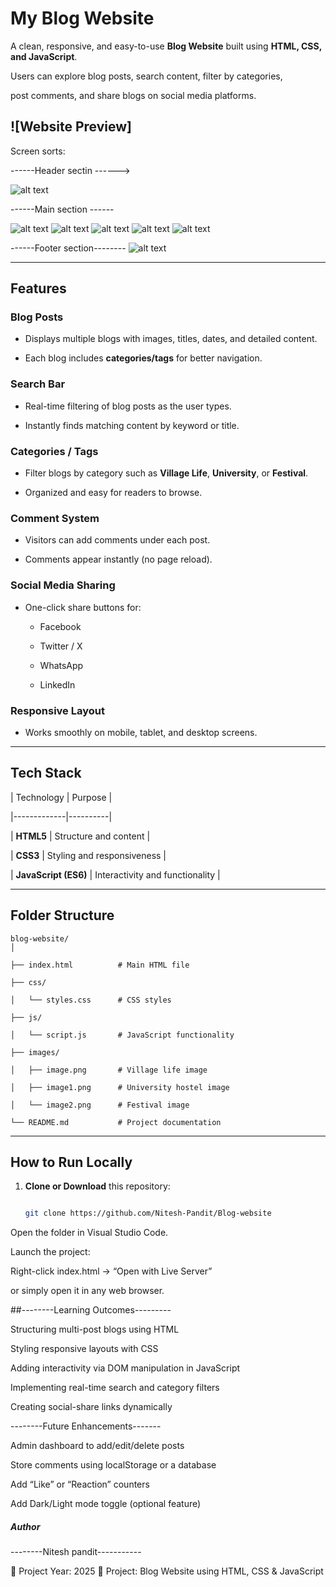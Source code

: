 #  My Blog Website

A clean, responsive, and easy-to-use **Blog Website** built using **HTML, CSS, and JavaScript**.  

Users can explore blog posts, search content, filter by categories, 

post comments, and share blogs on social media platforms.

![Website Preview]
----------
Screen sorts: 

------Header sectin ------>

![alt text](image.png)

------Main section ------

![alt text](image-1.png)
![alt text](image-2.png)
![alt text](image-3.png)
![alt text](image-4.png)
![alt text](image-5.png)

------Footer section--------
![alt text](image-6.png)

---

##  Features

###  Blog Posts

- Displays multiple blogs with images, titles, dates, and detailed content.  

- Each blog includes **categories/tags** for better navigation.

###  Search Bar

- Real-time filtering of blog posts as the user types.  

- Instantly finds matching content by keyword or title.

###  Categories / Tags
- Filter blogs by category such as **Village Life**, **University**, or **Festival**.  

- Organized and easy for readers to browse.

###  Comment System
- Visitors can add comments under each post.  

- Comments appear instantly (no page reload).

###  Social Media Sharing
- One-click share buttons for:

  - Facebook  

  - Twitter / X  

  - WhatsApp  

  - LinkedIn  

###  Responsive Layout
- Works smoothly on mobile, tablet, and desktop screens.

---

##  Tech Stack

| Technology | Purpose |

|-------------|----------|

| **HTML5** | Structure and content |

| **CSS3** | Styling and responsiveness |

| **JavaScript (ES6)** | Interactivity and functionality |

---

##  Folder Structure

```
blog-website/
│

├── index.html          # Main HTML file

├── css/

│   └── styles.css      # CSS styles

├── js/

│   └── script.js       # JavaScript functionality

├── images/

│   ├── image.png       # Village life image

│   ├── image1.png      # University hostel image

│   └── image2.png      # Festival image

└── README.md           # Project documentation

```


---

##  How to Run Locally

1. **Clone or Download** this repository:
   ```bash

   git clone https://github.com/Nitesh-Pandit/Blog-website

Open the folder in Visual Studio Code.

Launch the project:

Right-click index.html → “Open with Live Server”

or simply open it in any web browser.

 ##--------Learning Outcomes---------

Structuring multi-post blogs using HTML

Styling responsive layouts with CSS

Adding interactivity via DOM manipulation in JavaScript

Implementing real-time search and category filters

Creating social-share links dynamically

--------Future Enhancements-------

 Admin dashboard to add/edit/delete posts

 Store comments using localStorage or a database

 Add “Like” or “Reaction” counters

 Add Dark/Light mode toggle (optional feature)


 ##### Author

--------Nitesh pandit-----------

📅 Project Year: 2025
💼 Project: Blog Website using HTML, CSS & JavaScript

